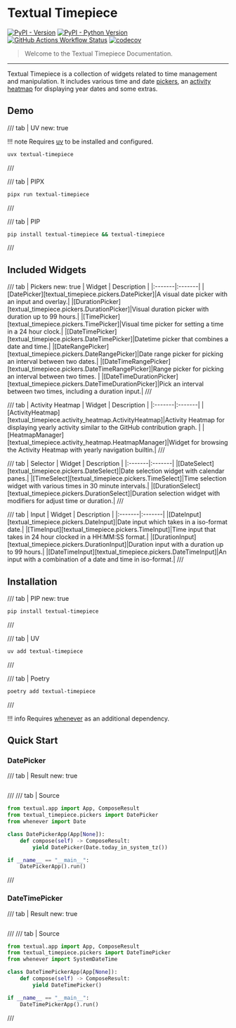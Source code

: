# Textual Timepiece

[![PyPI - Version](https://img.shields.io/pypi/v/textual-timepiece)](https://pypi.org/project/textual-timepiece/)
[![PyPI - Python Version](https://img.shields.io/pypi/pyversions/textual-timepiece?link=https%3A%2F%2Fpypi.org%2Fproject%2Ftextual-timepiece%2F)](https://pypi.org/project/textual-timepiece/)
[![GitHub Actions Workflow Status](https://img.shields.io/github/actions/workflow/status/ddkasa/textual-timepiece/ci.yaml?link=https%3A%2F%2Fgithub.com%2Fddkasa%2Ftextual-timepiece%2Factions%2Fworkflows%2Fci.yaml)](https://github.com/ddkasa/textual-timepiece/actions/workflows/ci.yaml)
[![codecov](https://codecov.io/github/ddkasa/textual-timepiece/graph/badge.svg?token=47OPXLN8J6)](https://codecov.io/github/ddkasa/textual-timepiece)

> Welcome to the Textual Timepiece Documentation.

---

Textual Timepiece is a collection of widgets related to time management and manipulation. It includes various time and date [pickers](reference/pickers.md), an [activity heatmap](reference/activity_heatmap.md) for displaying year dates and some extras.

## Demo

/// tab | UV
    new: true

!!! note
    Requires [uv](https://docs.astral.sh/uv/) to be installed and configured.

```sh
uvx textual-timepiece
```

///

/// tab | PIPX

```sh
pipx run textual-timepiece
```

///

/// tab | PIP

```sh
pip install textual-timepiece && textual-timepiece
```

///

## Included Widgets

/// tab | Pickers
    new: true
| Widget | Description |
|:-------|:-------|
|[DatePicker][textual_timepiece.pickers.DatePicker]|A visual date picker with an input and overlay.|
|[DurationPicker][textual_timepiece.pickers.DurationPicker]|Visual duration picker with duration up to 99 hours.|
|[TimePicker][textual_timepiece.pickers.TimePicker]|Visual time picker for setting a time in a 24 hour clock.|
|[DateTimePicker][textual_timepiece.pickers.DateTimePicker]|Datetime picker that combines a date and time.|
|[DateRangePicker][textual_timepiece.pickers.DateRangePicker]|Date range picker for picking an interval between two dates.|
|[DateTimeRangePicker][textual_timepiece.pickers.DateTimeRangePicker]|Range picker for picking an interval between two times. |
|[DateTimeDurationPicker][textual_timepiece.pickers.DateTimeDurationPicker]|Pick an interval between two times, including a duration input.|
///

/// tab | Activity Heatmap
| Widget | Description |
|:-------|:-------|
|[ActivityHeatmap][textual_timepiece.activity_heatmap.ActivityHeatmap]|Activity Heatmap for displaying yearly activity similar to the GitHub contribution graph. |
|[HeatmapManager][textual_timepiece.activity_heatmap.HeatmapManager]|Widget for browsing the Activity Heatmap with yearly navigation builtin.|
///

/// tab | Selector
| Widget | Description |
|:-------|:-------|
|[DateSelect][textual_timepiece.pickers.DateSelect]|Date selection widget with calendar panes.|
|[TimeSelect][textual_timepiece.pickers.TimeSelect]|Time selection widget with various times in 30 minute intervals.|
|[DurationSelect][textual_timepiece.pickers.DurationSelect]|Duration selection widget with modifiers for adjust time or duration.|
///

/// tab | Input
| Widget | Description |
|:-------|:-------|
|[DateInput][textual_timepiece.pickers.DateInput]|Date input which takes in a iso-format date.|
|[TimeInput][textual_timepiece.pickers.TimeInput]|Time input that takes in 24 hour clocked in a HH:MM:SS format.|
|[DurationInput][textual_timepiece.pickers.DurationInput]|Duration input with a duration up to 99 hours.|
|[DateTimeInput][textual_timepiece.pickers.DateTimeInput]|An input with a combination of a date and time in iso-format.|
///

## Installation

/// tab | PIP
    new: true

```sh
pip install textual-timepiece
```

///

/// tab | UV

```sh
uv add textual-timepiece
```

///

/// tab | Poetry

```sh
poetry add textual-timepiece
```

///

!!! info
Requires [whenever](https://github.com/ariebovenberg/whenever) as an additional dependency.

## Quick Start

### DatePicker

/// tab | Result
    new: true

```{.textual path="docs/examples/screenshot/date_picker_example.py"}

```

///
/// tab | Source

```py
from textual.app import App, ComposeResult
from textual_timepiece.pickers import DatePicker
from whenever import Date

class DatePickerApp(App[None]):
    def compose(self) -> ComposeResult:
        yield DatePicker(Date.today_in_system_tz())

if __name__ == "__main__":
    DatePickerApp().run()
```

///

### DateTimePicker

/// tab | Result
    new: true

```{.textual path="docs/examples/screenshot/datetime_picker_example.py"}

```

///
/// tab | Source

```py
from textual.app import App, ComposeResult
from textual_timepiece.pickers import DateTimePicker
from whenever import SystemDateTime

class DateTimePickerApp(App[None]):
    def compose(self) -> ComposeResult:
        yield DateTimePicker()

if __name__ == "__main__":
    DateTimePickerApp().run()
```

///
